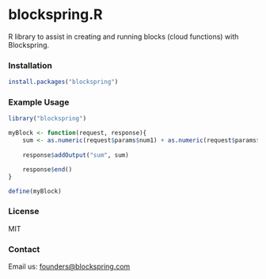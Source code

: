 # blockspring.R

R library to assist in creating and running blocks (cloud functions) with Blockspring.

### Installation

```R
install.packages("blockspring")
```

### Example Usage

```R
library("blockspring")

myBlock <- function(request, response){
	sum <- as.numeric(request$params$num1) + as.numeric(request$params$num2)
	
	response$addOutput("sum", sum)

	response$end()
}

define(myBlock)
```

### License

MIT

### Contact

Email us: founders@blockspring.com

